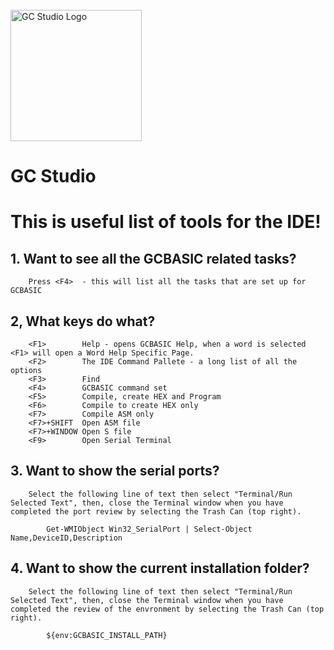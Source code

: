 <div id="GCstudio-logo" align="left">
    <br />
    <img src="https://github.com/angelivan-spartan/GCstudio/raw/master/SRC/Logo/Icon/res/256.png" alt="GC Studio Logo" width="210"/>
    <h1>GC Studio</h1>
</div>

# This is useful list of tools for the IDE!

## 1. Want to see all the GCBASIC related tasks?

        Press <F4>  - this will list all the tasks that are set up for GCBASIC


## 2, What keys do what?

        <F1>        Help - opens GCBASIC Help, when a word is selected <F1> will open a Word Help Specific Page.
        <F2>        The IDE Command Pallete - a long list of all the options
        <F3>        Find
        <F4>        GCBASIC command set
        <F5>        Compile, create HEX and Program
        <F6>        Compile to create HEX only
        <F7>        Compile ASM only
        <F7>+SHIFT  Open ASM file
        <F7>+WINDOW Open S file
        <F9>        Open Serial Terminal


## 3. Want to show the serial ports?

        Select the following line of text then select "Terminal/Run Selected Text", then, close the Terminal window when you have completed the port review by selecting the Trash Can (top right).

            Get-WMIObject Win32_SerialPort | Select-Object Name,DeviceID,Description


## 4. Want to show the current installation folder? 

        Select the following line of text then select "Terminal/Run Selected Text", then, close the Terminal window when you have completed the review of the envronment by selecting the Trash Can (top right).
    
            ${env:GCBASIC_INSTALL_PATH}
  

            